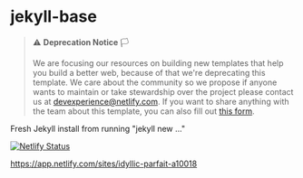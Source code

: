 # jekyll-base

> ⚠️ **Deprecation Notice** 🏳
>
> We are focusing our resources on building new templates that help you build a better web, because of that we're deprecating this template. We care about the community so we propose if anyone wants to maintain or take stewardship over the project please contact us at [devexperience@netlify.com](mailto:devexperience@netlify.com). If you want to share anything with the team about this template, you can also fill out [this form](https://template-feedback.netlify.app/).

Fresh Jekyll install from running "jekyll new ..."

[![Netlify Status](https://api.netlify.com/api/v1/badges/4f4ab6f5-9348-4717-8756-9494e13aac7f/deploy-status)](https://app.netlify.com/sites/radin-reth/deploys)

https://app.netlify.com/sites/idyllic-parfait-a10018

